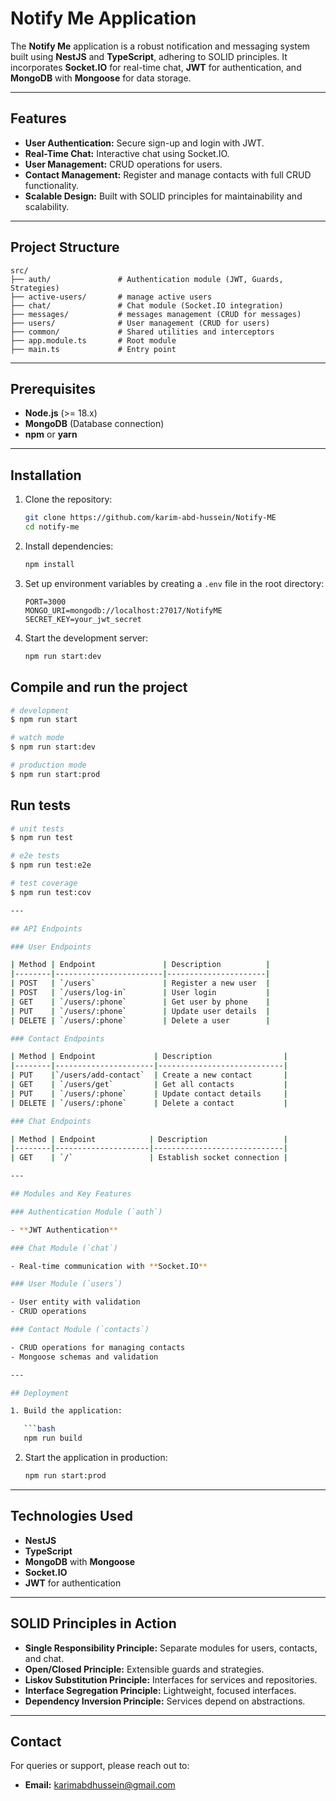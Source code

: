 
# Notify Me Application

The **Notify Me** application is a robust notification and messaging system built using **NestJS** and **TypeScript**, adhering to SOLID principles. It incorporates **Socket.IO** for real-time chat, **JWT** for authentication, and **MongoDB** with **Mongoose** for data storage.

---

## Features

- **User Authentication:** Secure sign-up and login with JWT.
- **Real-Time Chat:** Interactive chat using Socket.IO.
- **User Management:** CRUD operations for users.
- **Contact Management:** Register and manage contacts with full CRUD functionality.
- **Scalable Design:** Built with SOLID principles for maintainability and scalability.

---

## Project Structure

```
src/
├── auth/               # Authentication module (JWT, Guards, Strategies)
├── active-users/       # manage active users
├── chat/               # Chat module (Socket.IO integration)
├── messages/           # messages management (CRUD for messages)
├── users/              # User management (CRUD for users)
├── common/             # Shared utilities and interceptors
├── app.module.ts       # Root module
├── main.ts             # Entry point
```

---

## Prerequisites

- **Node.js** (>= 18.x)
- **MongoDB** (Database connection)
- **npm** or **yarn**

---

## Installation

1. Clone the repository:

   ```bash
   git clone https://github.com/karim-abd-hussein/Notify-ME
   cd notify-me
   ```

2. Install dependencies:

   ```bash
   npm install
   ```

3. Set up environment variables by creating a `.env` file in the root directory:

   ```env
   PORT=3000
   MONGO_URI=mongodb://localhost:27017/NotifyME
   SECRET_KEY=your_jwt_secret
   ```

4. Start the development server:

   ```bash
   npm run start:dev
   ```
## Compile and run the project

```bash
# development
$ npm run start

# watch mode
$ npm run start:dev

# production mode
$ npm run start:prod
```

## Run tests

```bash
# unit tests
$ npm run test

# e2e tests
$ npm run test:e2e

# test coverage
$ npm run test:cov

---

## API Endpoints

### User Endpoints

| Method | Endpoint               | Description          |
|--------|------------------------|----------------------|
| POST   | `/users`               | Register a new user  |
| POST   | `/users/log-in`        | User login           |
| GET    | `/users/:phone`        | Get user by phone    |
| PUT    | `/users/:phone`        | Update user details  |
| DELETE | `/users/:phone`        | Delete a user        |

### Contact Endpoints

| Method | Endpoint             | Description                |
|--------|----------------------|----------------------------|
| PUT    |`/users/add-contact`  | Create a new contact       |
| GET    | `/users/get`         | Get all contacts           |
| PUT    | `/users/:phone`      | Update contact details     |
| DELETE | `/users/:phone`      | Delete a contact           |

### Chat Endpoints

| Method | Endpoint            | Description                 |
|--------|---------------------|-----------------------------|
| GET    | `/`                 | Establish socket connection |

---

## Modules and Key Features

### Authentication Module (`auth`)

- **JWT Authentication**

### Chat Module (`chat`)

- Real-time communication with **Socket.IO**

### User Module (`users`)

- User entity with validation
- CRUD operations

### Contact Module (`contacts`)

- CRUD operations for managing contacts
- Mongoose schemas and validation

---

## Deployment

1. Build the application:

   ```bash
   npm run build
   ```

2. Start the application in production:

   ```bash
   npm run start:prod
   ```

---

## Technologies Used

- **NestJS**
- **TypeScript**
- **MongoDB** with **Mongoose**
- **Socket.IO**
- **JWT** for authentication
---

## SOLID Principles in Action

- **Single Responsibility Principle:** Separate modules for users, contacts, and chat.
- **Open/Closed Principle:** Extensible guards and strategies.
- **Liskov Substitution Principle:** Interfaces for services and repositories.
- **Interface Segregation Principle:** Lightweight, focused interfaces.
- **Dependency Inversion Principle:** Services depend on abstractions.

---

## Contact

For queries or support, please reach out to:

- **Email:** karimabdhussein@gmail.com
<!-- - **Website:** [Notify Me](https://notifyme.com) -->






